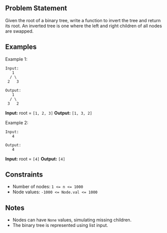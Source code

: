 
## Problem Statement

Given the root of a binary tree, write a function to invert the tree and return its root. An inverted tree is one where the left and right children of all nodes are swapped.

## Examples

Example 1:

```
Input:
   1
  / \
 2   3

Output:
   1
  / \
 3   2
```

**Input:** root = `[1, 2, 3]`
**Output:** `[1, 3, 2]`

Example 2:

```
Input:
   4

Output:
   4
```

**Input:** root = `[4]`
**Output:** `[4]`

## Constraints

- Number of nodes: `1 <= n <= 1000`
- Node values: `-1000 <= Node.val <= 1000`

## Notes

- Nodes can have `None` values, simulating missing children.
- The binary tree is represented using list input.
